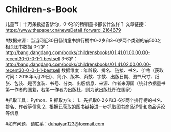 # Children-s-Book
儿童节｜十万条数据告诉你，0-6岁的畅销童书都长什么样？
文章链接：https://www.thepaper.cn/newsDetail_forward_2164679

#数据来源：当当网近30日畅销童书排行榜中0-2岁和3-6岁两个类别的前500名相关图书数据
0-2岁：http://bang.dangdang.com/books/childrensbooks/01.41.01.00.00.00-recent30-0-0-1-1-bestsell
3-6岁：http://bang.dangdang.com/books/childrensbooks/01.41.02.00.00.00-recent30-0-0-1-1-bestsell
数据维度：年龄段、排名、链接、书名、价格（获取时间：2018年5月29日）、简介、版本、页数、字数、出版日期、图书尺寸、纸张、包装、是否套装、书号、分类、出版信息、来源、作者来源国（统计依据童书第一作者的国籍，若第一作者为出版社，则为该出版社所在国家）

#抓取工具：Python、R
抓取方法：
1、先抓取0-2岁和3-6岁两个排行榜的书名、排名、作者等信息
2、根据已获取的图书链接进一步抓取图书商品详情和商品评论等信息

#如有问题，请联系：duhaiyan123@foxmail.com
